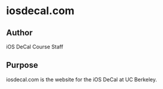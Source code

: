 # iosdecal.com

## Author

iOS DeCal Course Staff

## Purpose

iosdecal.com is the website for the iOS DeCal at UC Berkeley.
